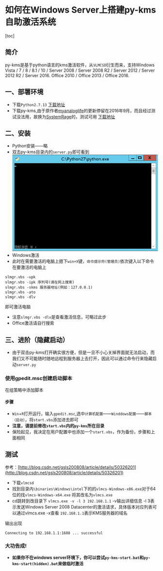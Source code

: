 # 如何在Windows Server上搭建py-kms自助激活系统
[toc]
## 简介
py-kms是基于python语言的kms激活软件，从`VLMCSD`衍生而来，支持Windows Vista / 7 / 8 / 8.1 / 10 / Server 2008 / Server 2008 R2 / Server 2012 / Server 2012 R2 / Server 2016.
Office 2010 / Office 2013 / Office 2016.
## 一、部署环境
* 下载`Python2.7.13` [下载地址](https://www.python.org/ftp/python/2.7.13/python-2.7.13.msi)
* 下载py-kms,由于原作者[myanaloglife](https://github.com/myanaloglife/py-kms)的更新停留在2016年9月，而且经过测试没法用，故换为[SystemRage](https://github.com/SystemRage/py-kms)的，测试可用 [下载地址](https://github.com/SystemRage/py-kms)

## 二、安装
* Python安装——略
* 双击py-kms目录内的`server.py`即可看到![](python27.png)
* Windows激活
* 此时在需要激活的电脑上摁下`win+X`键，`命令提示符(管理员)`依次键入以下命令在要激活的电脑上
```
slmgr.vbs -upk
slmgr.vbs -ipk 序列号(请在网上搜索)
slmgr.vbs -skms 服务器地址(例如：127.0.0.1)
slmgr.vbs -ato
slmgr.vbs -dlv
```
即可激活电脑

* 注意`slmgr.vbs -dlv`是查看激活信息，可略过此步
* Office激活请自行搜索

## 三、进阶（隐藏启动）
* 由于双击py-kms打开确实很方便，但是一旦不小心关掉界面就无法启动，而我们又不可能随时随地远程到服务器上去打开，因此可以通过命令行来隐藏启动`server.py`
### 使用gpedit.msc创建启动脚本
在组策略中添加脚本
#### 步骤
* `Win`+`R`打开运行，输入`gpedit.msc`,选中`计算机配置`——`Winddows配置`——`脚本（启动）`，将`start.vbs`添加进去即可
* **注意，请提前修改`start.vbs`内的`py-kms`所在目录**
* 保险起见，我决定在用户配置中也添加一个`start.vbs`，作为备份，步骤和上面相同
## 测试
参考：[http://blog.csdn.net/gsls200808/article/details/50326201](http://blog.csdn.net/gsls200808/article/details/50326201)
* 下载`vlmcsd`
* 找到目录内`\binaries\Windows\intel`下的的`vlmcs-Windows-x86.exe`对于64位的找`vlmcs-Windows-x64.exe`
将其改名为`vlmcs.exe`
* cd跳转到改目录下
`vlmcs.exe -v -l 3 192.168.1.1`
-v输出详细信息
-l 3表示发送Windows Server 2008 Datacenter的激活请求，具体版本对应列表可以通过vlmcs.exe -x查看
`192.168.1.1`表示KMS服务器的域名

输出出现
```shell
Connecting to 192.168.1.1:1688 ... successful
```
### 大功告成!

*  **如果你不在windows server环境下，你可以尝试`py-kms-start.bat`和`py-kms-start(hidden).bat`来做临时激活**
